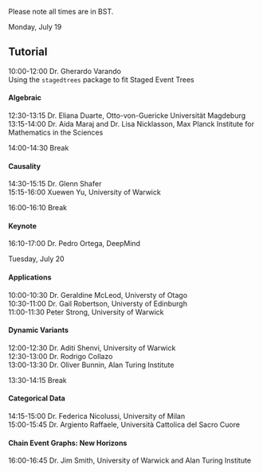 Please note all times are in BST.

Monday, July 19

## Tutorial 
10:00-12:00 Dr. Gherardo Varando  
Using the `stagedtrees` package to fit Staged Event Trees  

#### Algebraic

12:30-13:15 Dr. Eliana Duarte, Otto-von-Guericke Universität Magdeburg  
13:15-14:00 Dr. Aida Maraj and Dr. Lisa Nicklasson, Max Planck Institute for Mathematics in the Sciences  

14:00-14:30 Break 

#### Causality

14:30-15:15 Dr. Glenn Shafer  
15:15-16:00 Xuewen Yu, University of Warwick  

16:00-16:10 Break

#### Keynote
16:10-17:00  Dr. Pedro Ortega, DeepMind


Tuesday, July 20

#### Applications

10:00-10:30 Dr. Geraldine McLeod, Universty of Otago  
10:30-11:00 Dr. Gail Robertson, Universty of Edinburgh    
11:00-11:30 Peter Strong, University of Warwick  


#### Dynamic Variants

12:00-12:30 Dr. Aditi Shenvi, University of Warwick  
12:30-13:00 Dr. Rodrigo Collazo  
13:00-13:30 Dr. Oliver Bunnin, Alan Turing Institute  

13:30-14:15 Break

#### Categorical Data 
14:15-15:00 Dr. Federica Nicolussi, University of Milan  
15:00-15:45 Dr. Argiento Raffaele, Università Cattolica del Sacro Cuore  

#### Chain Event Graphs: New Horizons
16:00-16:45 Dr. Jim Smith, University of Warwick and Alan Turing Institute  
